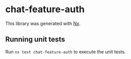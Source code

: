 # chat-feature-auth

This library was generated with [Nx](https://nx.dev).

## Running unit tests

Run `nx test chat-feature-auth` to execute the unit tests.
